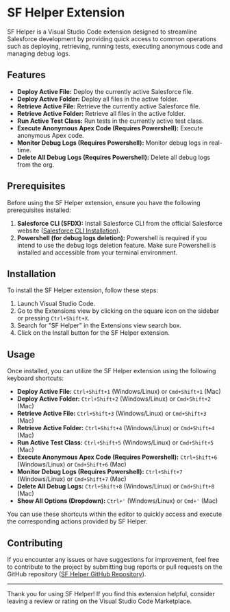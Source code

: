 # SF Helper Extension

SF Helper is a Visual Studio Code extension designed to streamline Salesforce development by providing quick access to common operations such as deploying, retrieving, running tests, executing anonymous code and managing debug logs.

## Features

- **Deploy Active File:** Deploy the currently active Salesforce file.
- **Deploy Active Folder:** Deploy all files in the active folder.
- **Retrieve Active File:** Retrieve the currently active Salesforce file.
- **Retrieve Active Folder:** Retrieve all files in the active folder.
- **Run Active Test Class:** Run tests in the currently active test class.
- **Execute Anonymous Apex Code (Requires Powershell):** Execute anonymous Apex code.
- **Monitor Debug Logs (Requires Powershell):** Monitor debug logs in real-time.
- **Delete All Debug Logs (Requires Powershell):** Delete all debug logs from the org.

## Prerequisites

Before using the SF Helper extension, ensure you have the following prerequisites installed:

1. **Salesforce CLI (SFDX):** Install Salesforce CLI from the official Salesforce website ([Salesforce CLI Installation](https://developer.salesforce.com/docs/atlas.en-us.sfdx_setup.meta/sfdx_setup/sfdx_setup_install_cli.htm)).
2. **Powershell (for debug logs deletion):** Powershell is required if you intend to use the debug logs deletion feature. Make sure Powershell is installed and accessible from your terminal environment.

## Installation

To install the SF Helper extension, follow these steps:

1. Launch Visual Studio Code.
2. Go to the Extensions view by clicking on the square icon on the sidebar or pressing `Ctrl+Shift+X`.
3. Search for "SF Helper" in the Extensions view search box.
4. Click on the Install button for the SF Helper extension.

## Usage

Once installed, you can utilize the SF Helper extension using the following keyboard shortcuts:

- **Deploy Active File:** `Ctrl+Shift+1` (Windows/Linux) or `Cmd+Shift+1` (Mac)
- **Deploy Active Folder:** `Ctrl+Shift+2` (Windows/Linux) or `Cmd+Shift+2` (Mac)
- **Retrieve Active File:** `Ctrl+Shift+3` (Windows/Linux) or `Cmd+Shift+3` (Mac)
- **Retrieve Active Folder:** `Ctrl+Shift+4` (Windows/Linux) or `Cmd+Shift+4` (Mac)
- **Run Active Test Class:** `Ctrl+Shift+5` (Windows/Linux) or `Cmd+Shift+5` (Mac)
- **Execute Anonymous Apex Code (Requires Powershell):** `Ctrl+Shift+6` (Windows/Linux) or `Cmd+Shift+6` (Mac)
- **Monitor Debug Logs (Requires Powershell):** `Ctrl+Shift+7` (Windows/Linux) or `Cmd+Shift+7` (Mac)
- **Delete All Debug Logs:** `Ctrl+Shift+8` (Windows/Linux) or `Cmd+Shift+8` (Mac)
- **Show All Options (Dropdown):** `Ctrl+'` (Windows/Linux) or `Cmd+'` (Mac)

You can use these shortcuts within the editor to quickly access and execute the corresponding actions provided by SF Helper.

## Contributing

If you encounter any issues or have suggestions for improvement, feel free to contribute to the project by submitting bug reports or pull requests on the GitHub repository ([SF Helper GitHub Repository](https://github.com/shresthashreejan/SFHelper)).

---

Thank you for using SF Helper! If you find this extension helpful, consider leaving a review or rating on the Visual Studio Code Marketplace.